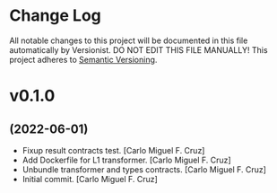 # Change Log

All notable changes to this project will be documented in this file
automatically by Versionist. DO NOT EDIT THIS FILE MANUALLY!
This project adheres to [Semantic Versioning](http://semver.org/).

# v0.1.0
## (2022-06-01)

* Fixup result contracts test. [Carlo Miguel F. Cruz]
* Add Dockerfile for L1 transformer. [Carlo Miguel F. Cruz]
* Unbundle transformer and types contracts. [Carlo Miguel F. Cruz]
* Initial commit. [Carlo Miguel F. Cruz]
